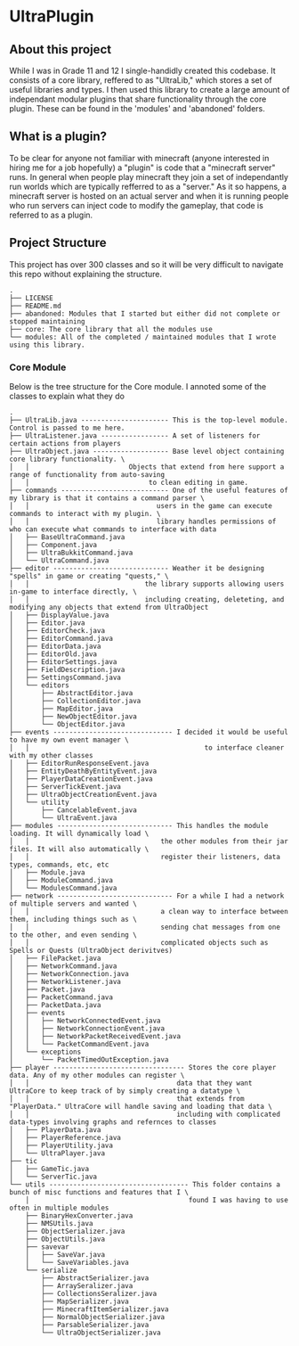 # UltraPlugin
## About this project
 While I was in Grade 11 and 12 I single-handidly created this codebase. It consists of a core library, reffered to as "UltraLib," which stores a set of useful libraries and types. I then used this library to create a large amount of independant modular plugins that share functionality through the core plugin. These can be found in the 'modules' and 'abandoned' folders. 

## What is a plugin?
To be clear for anyone not familiar with minecraft (anyone interested in hiring me for a job hopefully) a "plugin" is code that a "minecraft server" runs. In general when people play minecraft they join a set of independantly run worlds which are typically refferred to as a "server." As it so happens, a minecraft server is hosted on an actual server and when it is running people who run servers can inject code to modify the gameplay, that code is referred to as a plugin. 

## Project Structure
This project has over 300 classes and so it will be very difficult to navigate this repo without explaining the structure. 
```
.
├── LICENSE
├── README.md
├── abandoned: Modules that I started but either did not complete or stopped maintaining
├── core: The core library that all the modules use
└── modules: All of the completed / maintained modules that I wrote using this library. 
```
### Core Module 
Below is the tree structure for the Core module. I annoted some of the classes to explain what they do
```
.
├── UltraLib.java ---------------------- This is the top-level module. Control is passed to me here.
├── UltraListener.java ----------------- A set of listeners for certain actions from players
├── UltraObject.java ------------------- Base level object containing core library functionality. \
│   │                         Objects that extend from here support a range of functionality from auto-saving
│   │                              to clean editing in game.
├── commands --------------------------- One of the useful features of my library is that it contains a command parser \  
│   │                                users in the game can execute commands to interact with my plugin. \    
│   │                                library handles permissions of who can execute what commands to interface with data
│   ├── BaseUltraCommand.java
│   ├── Component.java
│   ├── UltraBukkitCommand.java
│   └── UltraCommand.java
├── editor ----------------------------- Weather it be designing "spells" in game or creating "quests," \
│   │                             the library supports allowing users in-game to interface directly, \
│   │                             including creating, deleteting, and modifying any objects that extend from UltraObject
│   ├── DisplayValue.java
│   ├── Editor.java
│   ├── EditorCheck.java
│   ├── EditorCommand.java
│   ├── EditorData.java
│   ├── EditorOld.java
│   ├── EditorSettings.java
│   ├── FieldDescription.java
│   ├── SettingsCommand.java
│   └── editors
│       ├── AbstractEditor.java
│       ├── CollectionEditor.java
│       ├── MapEditor.java
│       ├── NewObjectEditor.java
│       └── ObjectEditor.java
├── events ------------------------------ I decided it would be useful to have my own event manager \
│   │                                            to interface cleaner with my other classes
│   ├── EditorRunResponseEvent.java
│   ├── EntityDeathByEntityEvent.java
│   ├── PlayerDataCreationEvent.java
│   ├── ServerTickEvent.java
│   ├── UltraObjectCreationEvent.java
│   └── utility
│       ├── CancelableEvent.java
│       └── UltraEvent.java
├── modules ----------------------------- This handles the module loading. It will dynamically load \
│   │                                 the other modules from their jar files. It will also automatically \
│   │                                 register their listeners, data types, commands, etc, etc
│   ├── Module.java
│   ├── ModuleCommand.java
│   └── ModulesCommand.java
├── network ----------------------------- For a while I had a network of multiple servers and wanted \
│   │                                 a clean way to interface between them, including things such as \
│   │                                 sending chat messages from one to the other, and even sending \
│   │                                 complicated objects such as Spells or Quests (UltraObject derivitves) 
│   ├── FilePacket.java
│   ├── NetworkCommand.java
│   ├── NetworkConnection.java
│   ├── NetworkListener.java
│   ├── Packet.java
│   ├── PacketCommand.java
│   ├── PacketData.java
│   ├── events
│   │   ├── NetworkConnectedEvent.java
│   │   ├── NetworkConnectionEvent.java
│   │   ├── NetworkPacketReceivedEvent.java
│   │   └── PacketCommandEvent.java
│   └── exceptions
│       └── PacketTimedOutException.java
├── player --------------------------------- Stores the core player data. Any of my other modules can register \
│   │                                     data that they want UltraCore to keep track of by simply creating a datatype \
│   │                                     that extends from "PlayerData." UltraCore will handle saving and loading that data \
│   │                                     including with complicated data-types involving graphs and refernces to classes
│   ├── PlayerData.java
│   ├── PlayerReference.java
│   ├── PlayerUtility.java
│   └── UltraPlayer.java
├── tic
│   ├── GameTic.java
│   └── ServerTic.java
└── utils ----------------------------------- This folder contains a bunch of misc functions and features that I \
    │                                        found I was having to use often in multiple modules
    ├── BinaryHexConverter.java
    ├── NMSUtils.java
    ├── ObjectSerializer.java
    ├── ObjectUtils.java
    ├── savevar
    │   ├── SaveVar.java
    │   └── SaveVariables.java
    └── serialize
        ├── AbstractSerializer.java
        ├── ArraySeralizer.java
        ├── CollectionsSeralizer.java
        ├── MapSerializer.java
        ├── MinecraftItemSerializer.java
        ├── NormalObjectSerializer.java
        ├── ParsableSerializer.java
        └── UltraObjectSerializer.java
```
